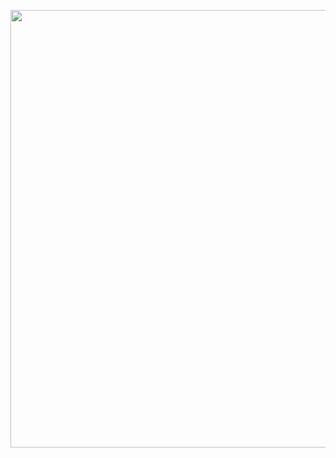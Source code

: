 [<img src="https://spotify-github-profile.kittinanx.com/api/view?uid=31mpqi4kkskgkzznalqp2tqkrybq&cover_image=true&theme=novatorem&show_offline=false&background_color=121212&interchange=false&bar_color=53b14f&bar_color_cover=false" width="700"/>](https://spotify-github-profile.kittinanx.com/api/view?uid=31mpqi4kkskgkzznalqp2tqkrybq&redirect=true)
